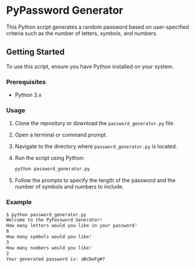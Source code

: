 # PyPassword Generator

This Python script generates a random password based on user-specified criteria such as the number of letters, symbols, and numbers.

## Getting Started

To use this script, ensure you have Python installed on your system.

### Prerequisites

- Python 3.x

### Usage

1. Clone the repository or download the `password_generator.py` file.
2. Open a terminal or command prompt.
3. Navigate to the directory where `password_generator.py` is located.
4. Run the script using Python:

   ```bash
   python password_generator.py
   ```

5. Follow the prompts to specify the length of the password and the number of symbols and numbers to include.

### Example

```bash
$ python password_generator.py
Welcome to the PyPassword Generator!
How many letters would you like in your password?
8
How many symbols would you like?
3
How many numbers would you like?
2
Your generated password is: aBcDeFg#7
```
